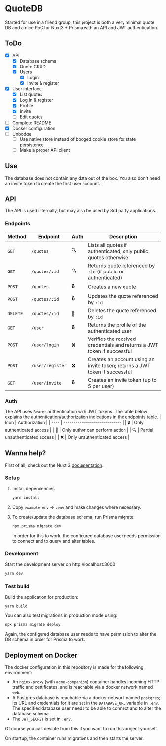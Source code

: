 # QuoteDB

Started for use in a friend group, this project is both a very minimal quote DB and a nice PoC for Nuxt3 + Prisma with an API and JWT authentication.

## ToDo

- [x] API
  - [x] Database schema
  - [x] Quote CRUD
  - [x] Users
    - [x] Login
    - [x] Invite & register
- [x] User interface
  - [x] List quotes
  - [x] Log in & register
  - [x] Profile
  - [x] Invite
  - [ ] Edit quotes
- [ ] Complete README
- [x] Docker configuration
- [ ] Unbodge
  - [ ] Use native store instead of bodged cookie store for state persistence
  - [ ] Make a proper API client

## Use

The database does not contain any data out of the box. You also don't need an invite token to create the first user account.

## API

The API is used internally, but may also be used by 3rd party applications.

### Endpoints

| Method   | Endpoint         | Auth | Description                                                                 |
| -------- | ---------------- | ---- | --------------------------------------------------------------------------- |
| `GET`    | `/quotes`        | 🔍   | Lists all quotes if authenticated; only public quotes otherwise             |
| `GET`    | `/quotes/:id`    | 🔍   | Returns quote referenced by `:id` (if public or authenticated)              |
| `POST`   | `/quotes`        | 🔒   | Creates a new quote                                                         |
| `POST`   | `/quotes/:id`    | 🔒   | Updates the quote referenced by `:id`                                       |
| `DELETE` | `/quotes/:id`    | 🔏   | Deletes the quote referenced by `:id`                                       |
| `GET`    | `/user`          | 🔒   | Returns the profile of the authenticated user                               |
| `POST`   | `/user/login`    | ❌   | Verifies the received credentials and returns a JWT token if successful     |
| `POST`   | `/user/register` | ❌   | Creates an account using an invite token; returns a JWT token if successful |
| `GET`    | `/user/invite`   | 🔒   | Creates an invite token (up to 5 per user)                                  |

### Auth

The API uses `Bearer` authentication with JWT tokens.
The table below explains the authentication/authorization indications in the [endpoints](#endpoints) table.
| Icon | Authorization |
| ---- | ----------------------------- |
| 🔒 | Only authenticated access |
| 🔏 | Only author can perform action |
| 🔍 | Partial unauthenticated access |
| ❌ | Only unauthenticated access |

## Wanna help?

First of all, check out the Nuxt 3 [documentation](https://nuxt.com/docs).

### Setup

1. Install dependencies

   ```bash
   yarn install
   ```

2. Copy `example.env` -> `.env` and make changes where necessary.

3. To create/update the database schema, run Prisma migrate:
   ```bash
   npx prisma migrate dev
   ```
   In order for this to work, the configured database user needs permission to connect and to query and alter tables.

### Development

Start the development server on http://localhost:3000

```bash
yarn dev
```

### Test build

Build the application for production:

```bash
yarn build
```

You can also test migrations in production mode using:

```bash
npx prisma migrate deploy
```

Again, the configured database user needs to have permission to alter the DB schema in order for Prisma to work.

## Deployment on Docker

The docker configuration in this repository is made for the following environment:

- An `nginx-proxy` (with `acme-companion`) container handles incoming HTTP traffic and certificates, and is reachable via a docker network named `web`.
- A Postgres database is reachable via a docker network named `postgres`; its URL and credentials for it are set in the `DATABASE_URL` variable in `.env`.  
  The specified database user needs to be able to connect and to alter the database schema.
- The `JWT_SECRET` is set in `.env`.

Of course you can deviate from this if you want to run this project yourself.

On startup, the container runs migrations and then starts the server.
